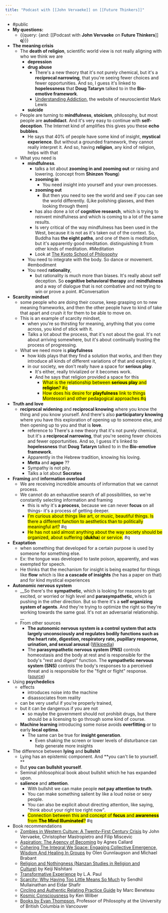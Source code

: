 ```yaml
---
title: "Podcast with [[John Vervaeke]] on [[Future Thinkers]]"
---
```


- #public
- **My questions:**
    - {{query: {and: [[Podcast with **John Vervaeke** on **Future Thinkers**]] **q**}}}
- **The meaning crisis**
    - The **death of religion**, scientific world view is not really aligning with who we think we are
        - **depression**
        - **drug abuse**
            - There's a new theory that it's not purely chemical, but it's a **reciprocal narrowing**, that you're seeing fewer choices and fewer opportunities. And so, I guess it's linked to **hopelessness** that **Doug Tataryn** talked to in the **Bio-emotive framework**.
            - [Understanding Addiction](https://www.memoirsofanaddictedbrain.com/), the website of neuroscientist Mark Lewis
        - **suicide**
    - People are turning to **mindfulness**, **stoicism**, philosophy, but most people are **autodidact**. And it's very easy to continue with **self-deception**. The Internet kind of amplifies this gives you these **echo bubbles**.
        - He says that 40% of people have some kind of insight, **mystical experience**. But without a grounded framework, they cannot really interpret it. And so, having **religion**, any kind of religion, helps with that
    - What you need is
        - **mindfulness**.
            - talks a lot about **zooming in and zooming out** or raising and lowering. (concept from **Shinzen Young**)
            - **zooming in**
                - You need insight into yourself and your own processes.
            - **zooming out**
                - But then you need to see the world and see if you can see the world differently. (Like polishing glasses, and then looking through them)
            - has also done a lot of **cognitive research**, which is trying to reinvent mindfulness and which is coming to a lot of the same results.
            - Is very critical of the way mindfulness has been used in the West, because it is not as it's taken out of the context. So, Buddha has **the eight paths**, and one of them is meditation, but it's apparently good meditation. distinguishing it from other kinds of meditation. #Meditation
            - Look at [The Kyoto School of Philosophy](https://thekyotoschoolofphilosophy.wordpress.com/)
        - You need to integrate with the body. So dance or movement. #embodiment
        - You need **rationality**,
            - but rationality is much more than biases. It's really about self deception. So **cognitive behavioral therapy** and **mindfulness** and a way of dialogue that is not combative and not trying to win or prove a point. #Conversation
- **Scarcity mindset**
    - some people who are doing their course, keep grasping on to new meaning frameworks, and then the other people have to kind of take that apart and crush it for them to be able to move on.
    - This is an example of scarcity mindset,
        - when you're so thirsting for meaning, anything that you come across, you kind of stick with it.
        - Talks a lot about the process, that it's not about the goal. It's not about arriving somewhere, but it's about continually trusting the process of progressing.
    - What we need more is **playfulness**
        - how kids plays that they find a solution that works, and then they introduce all kinds of different variations of that and explore it,
        - in our society, we don't really have a space for **serious play**.
            - It's either, really trivialized or it becomes work.
            - And he says that religion provided a space for this
                - &#8203;<mark>What is the relationship between **serious play** and **religion**? #q</mark>
                - &#8203;<mark>How does his desire for **playfulness** link to things Montessori and other pedagogical approaches #q</mark>
- **Truth and love**
    - **reciprocal widening** and **reciprocal knowing** where you know the thing and you know yourself. And there's also **participatory knowing** where you have this exploration of opening up to someone else, and then opening up to you and that is **love**.
        - reference to There's a new theory that it's not purely chemical, but it's a **reciprocal narrowing**, that you're seeing fewer choices and fewer opportunities. And so, I guess it's linked to **hopelessness** that **Doug Tataryn** talked to in the **Bio-emotive framework**.
        - Apparently in the Hebrew tradition, knowing his loving.
        - **Metta** and **agape** ??
        - Sympathy is not pity.
        - Talks a lot about **Socrates**
- **Framing** and **information overload**
    - We are receiving incredible amounts of information that we cannot process.
    - We cannot do an exhaustive search of all possibilities, so we're constantly selecting information and framing
        - this is why it's **a process**, because we can never **focus** on all things- it's a process of getting deeper.
        - &#8203;<mark>I'm curious about things like art, or music, beautiful things. Is there a different function to aesthetics than to politically meaningful art?</mark> #q
        - &#8203;<mark>He has not said almost anything about the way society should be organized, about suffering (**dukha**) or service.</mark>  #q
- **Exaptation**
    - when something that developed for a certain purpose is used by someone for something else.
    - Ex: the tongue was developed to taste poison, apparently, and was exempted for speech.
    - He thinks that the mechanism for insight is being exapted for things like **flow** which is like **a cascade of insights** (he has a paper on that) and for kind  mystical experiences
- **Autonomic nervous system**
    - __So there's the **sympathetic**, which is looking for reasons to get excited, or worried or high level and **parasympathetic**, which is pushing in the other direction. But so there it's a **self organizing system of agents**. And they're trying to optimize the right so they're working towards the same goal. It's not  an adversarial relationship. __
    - From other sources
        - __The **autonomic nervous system** is a control **system** that acts largely unconsciously and regulates bodily functions such as the heart rate, digestion, respiratory rate, pupillary response, urination, and sexual arousal__ ([Wikipedia](https://en.wikipedia.org/wiki/Autonomic_nervous_system))
        - The **parasympathetic nervous system (PNS)** controls homeostasis and the body at rest and is responsible for the body's "rest and digest" function. The **sympathetic nervous system (SNS)** controls the body's responses to a perceived threat and is responsible for the "fight or flight" response. ([source](https://www.diffen.com/difference/Parasympathetic_nervous_system_vs_Sympathetic_nervous_system))
- Using **psychedelics**
    - effects
        - introduces noise into the machine
        - disassociates from reality
    - can be very useful if you're properly trained,
    - but it can be dangerous if you are not
        - so maybe the government should not prohibit drugs, but there should be a licensing to go through some kind of course.
    - **Machine learning** introducing some noise avoids **overfitting** or to early **local optima**.
        - The same can be true for **insight generation**.
            - Even shaking the screen or lower levels of disturbance can help generate more insights
- The difference between **lying** and **bullshit**
    - Lying has an epistemic component. And **you can't lie to yourself. **
    - But **you can bullshit yourself**.
    - Seminal philosophical book about bullshit which he has expanded upon.
    - **salience** and **attention**.
        - With bullshit we can make people **not pay attention to truth**.
        - You can make something salient by like a loud noise or sexy people.
        - You can also be explicit about directing attention, like saying, "think about your right toe right now".
        - &#8203;<mark>Connection between this and concept of **focus** and **awareness** from **The Mind Illuminated**?</mark> #q
- Book recommendations
    - [Zombies in Western Culture: A Twenty-First Century Crisis](https://amzn.to/2IZgcOK) by John Vervaeke, Christopher Mastropietro and Filip Miscevic
    - [Aspiration: The Agency of Becoming](https://amzn.to/2Ip7ji4) by Agnes Callard
    - [Cohering The Integral We Space: Engaging Collective Emergence, Wisdom And Healing In Groups](https://amzn.to/2Rksrca) by Olen Gunnlaugson and Michael Brabant
    - [Religion and Nothingness (Nanzan Studies in Religion and Culture)](https://amzn.to/2IqwoZZ) by Keiji Nishitani
    - [Transformative Experience](https://amzn.to/2L0R3FR) by L.A. Paul
    - [Scarcity: Why Having Too Little Means So Much](https://amzn.to/31JkPEQ) by Sendhil Mullainathan and Eldar Shafir
    - [Circling and Authentic Relating Practice Guide](https://amzn.to/2Roanhs) by Marc Beneteau
    - [Kosmic Consciousness](https://amzn.to/2niS9AA) by Ken Wilber
    - [Books by Evan Thompson](https://amzn.to/2IYI8lw), Professor of Philosophy at the University of British Columbia in Vancouver
